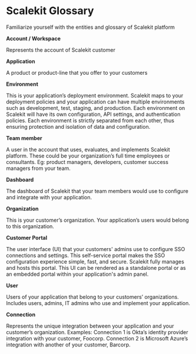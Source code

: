 # Scalekit Glossary

Familiarize yourself with the entities and glossary of Scalekit platform

**Account / Workspace**

Represents the account of Scalekit customer

**Application**

A product or product-line that you offer to your customers

**Environment**

This is your application’s deployment environment. Scalekit maps to your deployment policies and your application can have multiple environments such as development, test, staging, and production. Each environment on Scalekit will have its own configuration, API settings, and authentication policies. Each environment is strictly separated from each other, thus ensuring protection and isolation of data and configuration.

**Team member**

A user in the account that uses, evaluates, and implements Scalekit platform. These could be your organization’s full time employees or consultants. Eg: product managers, developers, customer success managers from your team.

**Dashboard**

The dashboard of Scalekit that your team members would use to configure and integrate with your application.

**Organization**

This is your customer’s organization. Your application’s users would belong to this organization.

**Customer Portal**

The user interface (UI) that your customers' admins use to configure SSO connections and settings. This self-service portal makes the SSO configuration experience simple, fast, and secure. Scalekit fully manages and hosts this portal. This UI can be rendered as a standalone portal or as an embedded portal within your application's admin panel.

**User**

Users of your application that belong to your customers’ organizations. Includes users, admins, IT admins who use and implement your application.

**Connection**

Represents the unique integration between your application and your customer’s organization. Examples: Connection 1 is Okta’s identity provider integration with your customer, Foocorp. Connection 2 is Microsoft Azure’s integration with another of your customer, Barcorp.